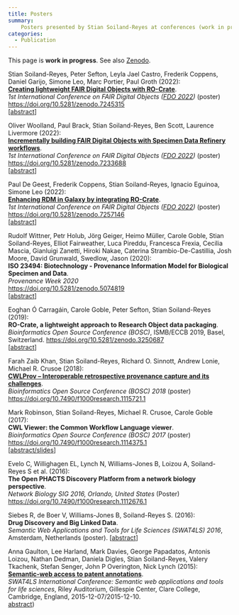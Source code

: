 ```yaml
---
title: Posters
summary:
    Posters presented by Stian Soiland-Reyes at conferences (work in progress)
categories:
  - Publication
---
```


This page is **work in progress**.  See also [Zenodo](https://zenodo.org/search?page=1&size=20&q=%220000-0001-9842-9718%22&type=poster).


Stian Soiland-Reyes, Peter Sefton, Leyla Jael Castro, Frederik Coppens, Daniel Garijo, Simone Leo, Marc Portier, Paul Groth (2022):  
[**Creating lightweight FAIR Digital Objects with RO-Crate**](/2022/phd/fdo-with-ro-crate/).  
_1st International Conference on FAIR Digital Objects ([FDO 2022](https://www.fdo2022.org/))_ (poster)  
<https://doi.org/10.5281/zenodo.7245315>  
[[abstract](https://doi.org/10.3897/rio.8.e93937)]

Oliver Woolland, Paul Brack, Stian Soiland-Reyes, Ben Scott, Laurence Livermore (2022):  
[**Incrementally building FAIR Digital Objects with Specimen Data Refinery workflows**](/2022/phd/incrementally-building-fdos/).  
_1st International Conference on FAIR Digital Objects ([FDO 2022](https://www.fdo2022.org/))_ (poster)  
<https://doi.org/10.5281/zenodo.7233688>  
[[abstract](https://doi.org/10.3897/rio.8.e94349)]

Paul De Geest, Frederik Coppens, Stian Soiland-Reyes, Ignacio Eguinoa, Simone Leo (2022):  
[**Enhancing RDM in Galaxy by integrating RO-Crate**](/2022/phd/galaxy-ro-crate/).  
_1st International Conference on FAIR Digital Objects ([FDO 2022](https://www.fdo2022.org/))_ (poster)
<https://doi.org/10.5281/zenodo.7257146>  
[[abstract](https://doi.org/10.3897/rio.8.e95164)]

Rudolf Wittner, Petr Holub, Jörg Geiger, Heimo Müller, Carole Goble, Stian Soiland-Reyes, Elliot Fairweather, Luca Pireddu, Francesca Frexia, Cecilia Mascia, Gianluigi Zanetti, Hiroki Nakae, Caterina Strambio-De-Castillia, Josh Moore, David Grunwald, Swedlow, Jason (2020):  
**ISO 23494: Biotechnology - Provenance Information Model for Biological Specimen and Data**.  
_Provenance Week 2020_  
<https://doi.org/10.5281/zenodo.5074819>  
[[abstract](https://doi.org/10.1007/978-3-030-80960-7_16)]


Eoghan Ó Carragáin, Carole Goble, Peter Sefton, Stian Soiland-Reyes (2019):  
**RO-Crate, a lightweight approach to Research Object data packaging**.  
_Bioinformatics Open Source Conference (BOSC)_, ISMB/ECCB 2019, Basel, Switzerland. 
<https://doi.org/10.5281/zenodo.3250687>  
[[abstract](https://doi.org/10.5281/zenodo.3343031)]

Farah Zaib Khan, Stian Soiland-Reyes, Richard O. Sinnott, Andrew Lonie, Michael R. Crusoe (2018):  
[**CWLProv – Interoperable retrospective provenance capture and its challenges**](https://doi.org/10.7490/f1000research.1115721.1).  
_Bioinformatics Open Source Conference (BOSC) 2018_  (poster)  
<https://doi.org/10.7490/f1000research.1115721.1>

Mark Robinson, Stian Soiland-Reyes, Michael R. Crusoe, Carole Goble (2017):  
**CWL Viewer: the Common Workflow Language viewer**.  
_Bioinformatics Open Source Conference (BOSC) 2017_  (poster)  
<https://doi.org/10.7490/f1000research.1114375.1>  
[[abstract/slides](https://doi.org/10.7490/f1000research.1114453.1)]

Evelo C, Willighagen EL, Lynch N, Williams-Jones B, Loizou A, Soiland-Reyes S et al. (2016):  
**The Open PHACTS Discovery Platform from a network biology perspective**.  
_Network Biology SIG 2016, Orlando, United States_ (Poster)  
<https://doi.org/10.7490/f1000research.1112676.1>

Siebes R, de Boer V, Williams-Jones B, Soiland-Reyes S. (2016):  
**Drug Discovery and Big Linked Data**.  
_Semantic Web Applications and Tools for Life Sciences (SWAT4LS) 2016_, Amsterdam, Netherlands (poster).
[[abstract](https://ceur-ws.org/Vol-1795/paper29.pdf)]

Anna Gaulton, Lee Harland, Mark Davies, George Papadatos, Antonis Loizou, Nathan Dedman, Daniela Digles, Stian Soiland-Reyes, Valery Tkachenk, Stefan Senger, John P Overington, Nick Lynch (2015):  
[**Semantic-web access to patent annotations**](https://www.research.manchester.ac.uk/portal/files/45510842/151207_Cambridge_SWAT4LS_Anna_Gaulton_Semantic_Web_Access_to_Patent_Annotations.pdf).  
_SWAT4LS International Conference: Semantic web applications and tools for life sciences_, Riley Auditorium, Gillespie Center, Clare College, Cambridge, England, 2015-12-07/2015-12-10.  
[abstract](https://web.archive.org/web/20210617161106/https://ceur-ws.org/Vol-1546/poster_59.pdf))
